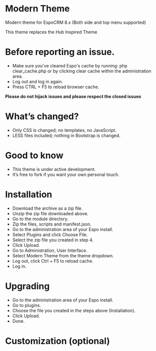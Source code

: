# Modern Theme
Modern theme for EspoCRM 8.x (Both side and top menu supported)

This theme replaces the Hub Inspired Theme

# Before reporting an issue.
- Make sure you've cleared Espo's cache by running: php clear_cache.php or by clicking clear cache within the administration area.
- Log out and log in again.
- Press CTRL + F5 to reload browser cache.

**Please do not hijack issues and please respect the closed issues**

# What’s changed?
- Only CSS is changed; no templates, no JavaScript.
- LESS files included; nothing in Bootstrap is changed.

# Good to know
- This theme is under active development.
- It’s free to fork if you want your own personal touch.

# Installation
- Download the archive as a zip file.
- Unzip the zip file downloaded above.
- Go to the module directory.
- Zip the files, scripts and manifest.json.
- Go to the administration area of your Espo install.
- Select Plugins and click Choose File.
- Select the zip file you created in step 4.
- Click Upload.
- Go to Administration, User Interface.
- Select Modern Theme from the theme dropdown.
- Log out, click Ctrl + F5 to reload cache.
- Log in.

# Upgrading
- Go to the administration area of your Espo install.
- Go to plugins.
- Choose the file you created in the steps above (Installation).
- Click Upload.
- Done.

# Customization (optional)
